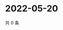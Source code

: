 # 2022-05-20

共 0 条

<!-- BEGIN WEIBO -->
<!-- 最后更新时间 Fri May 20 2022 18:18:39 GMT+0800 (China Standard Time) -->

<!-- END WEIBO -->
